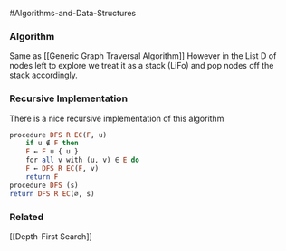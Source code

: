 #Algorithms-and-Data-Structures 

### Algorithm
Same as [[Generic Graph Traversal Algorithm]] However in the List D of nodes left to explore we treat it as a stack (LiFo) and pop nodes off the stack accordingly.

### Recursive Implementation
There is a nice recursive implementation of this algorithm
```haskell
procedure DFS R EC(F, u)  
	if u ∉ F then  
	F ← F ∪ { u }  
	for all v with (u, v) ∈ E do  
	F ← DFS R EC(F, v)  
	return F  
procedure DFS (s)  
return DFS R EC(∅, s)
```

### Related
[[Depth-First Search]]